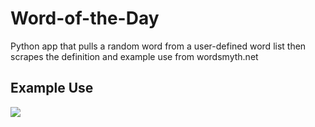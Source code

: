 # Word-of-the-Day
Python app that pulls a random word from a user-defined word list then scrapes the definition and example use from wordsmyth.net

## Example Use
![](https://i.imgur.com/stLC8ti.jpg)

